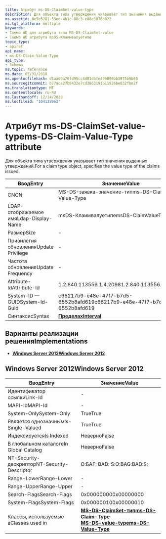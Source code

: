 ```yaml
---
title: Атрибут ms-DS-ClaimSet-value-type
description: Для объекта типа утверждения указывает тип значения выданных утверждений.
ms.assetid: 0e5e5281-55ee-4b1c-88c3-e88e3076d822
ms.tgt_platform: multiple
keywords:
- Схема AD для атрибута типа MS-DS-ClaimSet-value
- Схема AD атрибута msDS-Клаимвалуетипе
topic_type:
- apiref
api_name:
- ms-DS-Claim-Value-Type
api_type:
- Schema
ms.topic: reference
ms.date: 05/31/2018
ms.openlocfilehash: d1aad0a70fd95cc4d81dbfe49b806bb3075b5b65
ms.sourcegitcommit: b77ace27b0432e7cd3863191b11926be032fbe2f
ms.translationtype: MT
ms.contentlocale: ru-RU
ms.lasthandoff: 12/14/2020
ms.locfileid: "104138962"
---
```

# <a name="ms-ds-claim-value-type-attribute"></a><span data-ttu-id="73215-105">Атрибут ms-DS-ClaimSet-value-type</span><span class="sxs-lookup"><span data-stu-id="73215-105">ms-DS-Claim-Value-Type attribute</span></span>

<span data-ttu-id="73215-106">Для объекта типа утверждения указывает тип значения выданных утверждений.</span><span class="sxs-lookup"><span data-stu-id="73215-106">For a claim type object, specifies the value type of the claims issued.</span></span>



| <span data-ttu-id="73215-107">Ввод</span><span class="sxs-lookup"><span data-stu-id="73215-107">Entry</span></span> | <span data-ttu-id="73215-108">Значение</span><span class="sxs-lookup"><span data-stu-id="73215-108">Value</span></span> |
|-------------------|--------------------------------------|
| <span data-ttu-id="73215-109">CN</span><span class="sxs-lookup"><span data-stu-id="73215-109">CN</span></span>                | <span data-ttu-id="73215-110">MS-DS-заявка-значение-тип</span><span class="sxs-lookup"><span data-stu-id="73215-110">ms-DS-Claim-Value-Type</span></span>               |
| <span data-ttu-id="73215-111">LDAP-отображаемое имя</span><span class="sxs-lookup"><span data-stu-id="73215-111">Ldap-Display-Name</span></span> | <span data-ttu-id="73215-112">msDS-Клаимвалуетипе</span><span class="sxs-lookup"><span data-stu-id="73215-112">msDS-ClaimValueType</span></span>                  |
| <span data-ttu-id="73215-113">Размер</span><span class="sxs-lookup"><span data-stu-id="73215-113">Size</span></span>              | \-                                   |
| <span data-ttu-id="73215-114">Привилегия обновления</span><span class="sxs-lookup"><span data-stu-id="73215-114">Update Privilege</span></span>  | \-                                   |
| <span data-ttu-id="73215-115">Частота обновления</span><span class="sxs-lookup"><span data-stu-id="73215-115">Update Frequency</span></span>  | \-                                   |
| <span data-ttu-id="73215-116">Attribute-Id</span><span class="sxs-lookup"><span data-stu-id="73215-116">Attribute-Id</span></span>      | <span data-ttu-id="73215-117">1.2.840.113556.1.4.2098</span><span class="sxs-lookup"><span data-stu-id="73215-117">1.2.840.113556.1.4.2098</span></span>              |
| <span data-ttu-id="73215-118">System-ID — GUID</span><span class="sxs-lookup"><span data-stu-id="73215-118">System-Id-Guid</span></span>    | <span data-ttu-id="73215-119">c66217b9-e48e-47f7-b7d5-6552b8afd619</span><span class="sxs-lookup"><span data-stu-id="73215-119">c66217b9-e48e-47f7-b7d5-6552b8afd619</span></span> |
| <span data-ttu-id="73215-120">Синтаксис</span><span class="sxs-lookup"><span data-stu-id="73215-120">Syntax</span></span>            | [<span data-ttu-id="73215-121">**Пределах**</span><span class="sxs-lookup"><span data-stu-id="73215-121">**Interval**</span></span>](s-interval.md)       |



## <a name="implementations"></a><span data-ttu-id="73215-122">Варианты реализации решения</span><span class="sxs-lookup"><span data-stu-id="73215-122">Implementations</span></span>

-   [<span data-ttu-id="73215-123">**Windows Server 2012**</span><span class="sxs-lookup"><span data-stu-id="73215-123">**Windows Server 2012**</span></span>](#windows-server-2012)

## <a name="windows-server-2012"></a><span data-ttu-id="73215-124">Windows Server 2012</span><span class="sxs-lookup"><span data-stu-id="73215-124">Windows Server 2012</span></span>



| <span data-ttu-id="73215-125">Ввод</span><span class="sxs-lookup"><span data-stu-id="73215-125">Entry</span></span> | <span data-ttu-id="73215-126">Значение</span><span class="sxs-lookup"><span data-stu-id="73215-126">Value</span></span> |
|------------------------|-----------------------------------------------------------------------------------------------------------------|
| <span data-ttu-id="73215-127">Идентификатор ссылки</span><span class="sxs-lookup"><span data-stu-id="73215-127">Link-Id</span></span>                | \-                                                                                                              |
| <span data-ttu-id="73215-128">MAPI-Id</span><span class="sxs-lookup"><span data-stu-id="73215-128">MAPI-Id</span></span>                | \-                                                                                                              |
| <span data-ttu-id="73215-129">System-Only</span><span class="sxs-lookup"><span data-stu-id="73215-129">System-Only</span></span>            | <span data-ttu-id="73215-130">True</span><span class="sxs-lookup"><span data-stu-id="73215-130">True</span></span>                                                                                                            |
| <span data-ttu-id="73215-131">Является однозначным</span><span class="sxs-lookup"><span data-stu-id="73215-131">Is-Single-Valued</span></span>       | <span data-ttu-id="73215-132">True</span><span class="sxs-lookup"><span data-stu-id="73215-132">True</span></span>                                                                                                            |
| <span data-ttu-id="73215-133">Индексируется</span><span class="sxs-lookup"><span data-stu-id="73215-133">Is Indexed</span></span>             | <span data-ttu-id="73215-134">Неверно</span><span class="sxs-lookup"><span data-stu-id="73215-134">False</span></span>                                                                                                           |
| <span data-ttu-id="73215-135">В глобальном каталоге</span><span class="sxs-lookup"><span data-stu-id="73215-135">In Global Catalog</span></span>      | <span data-ttu-id="73215-136">Неверно</span><span class="sxs-lookup"><span data-stu-id="73215-136">False</span></span>                                                                                                           |
| <span data-ttu-id="73215-137">NT-Security-дескриптор</span><span class="sxs-lookup"><span data-stu-id="73215-137">NT-Security-Descriptor</span></span> | <span data-ttu-id="73215-138">О:БАГ: BAD: S:</span><span class="sxs-lookup"><span data-stu-id="73215-138">O:BAG:BAD:S:</span></span>                                                                                                    |
| <span data-ttu-id="73215-139">Range-Lower</span><span class="sxs-lookup"><span data-stu-id="73215-139">Range-Lower</span></span>            | \-                                                                                                              |
| <span data-ttu-id="73215-140">Range-Upper</span><span class="sxs-lookup"><span data-stu-id="73215-140">Range-Upper</span></span>            | \-                                                                                                              |
| <span data-ttu-id="73215-141">Search-Flags</span><span class="sxs-lookup"><span data-stu-id="73215-141">Search-Flags</span></span>           | <span data-ttu-id="73215-142">0x00000000</span><span class="sxs-lookup"><span data-stu-id="73215-142">0x00000000</span></span>                                                                                                      |
| <span data-ttu-id="73215-143">System-Flags</span><span class="sxs-lookup"><span data-stu-id="73215-143">System-Flags</span></span>           | <span data-ttu-id="73215-144">0x00000010</span><span class="sxs-lookup"><span data-stu-id="73215-144">0x00000010</span></span>                                                                                                      |
| <span data-ttu-id="73215-145">Классы, используемые в</span><span class="sxs-lookup"><span data-stu-id="73215-145">Classes used in</span></span>        | [<span data-ttu-id="73215-146">**MS-DS-ClaimSet-тип**</span><span class="sxs-lookup"><span data-stu-id="73215-146">**ms-DS-Claim-Type**</span></span>](c-msds-claimtype.md)<br/> [<span data-ttu-id="73215-147">**MS-DS-value-type**</span><span class="sxs-lookup"><span data-stu-id="73215-147">**ms-DS-Value-Type**</span></span>](c-msds-valuetype.md)<br/> |



 

 






